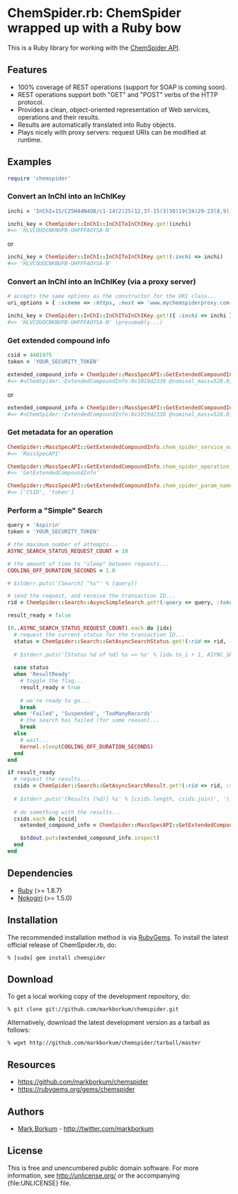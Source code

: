 ChemSpider.rb: ChemSpider wrapped up with a Ruby bow
====================================================

This is a Ruby library for working with the [ChemSpider API](http://www.chemspider.com/AboutServices.aspx).

Features
--------

* 100% coverage of REST operations (support for SOAP is coming soon).
* REST operations support both "GET" and "POST" verbs of the HTTP protocol.
* Provides a clean, object-oriented representation of Web services, operations and their results. 
* Results are automatically translated into Ruby objects. 
* Plays nicely with proxy servers: request URIs can be modified at runtime. 

Examples
--------

```ruby
require 'chemspider'
```
    
### Convert an InChI into an InChIKey

```ruby
inchi = 'InChI=1S/C25H44N4O8/c1-14(2)25(12,37-15(3)30)19(34)29-23(8,9)17(32)27-21(4,5)16(31)26-22(6,7)18(33)28-24(10,11)20(35)36-13/h14H,1-13H3,(H,26,31)(H,27,32)(H,28,33)(H,29,34)'

inchi_key = ChemSpider::InChI::InChIToInChIKey.get!(inchi)
#=> 'HLVCOUOCNKNUFB-UHFFFAOYSA-N'
```

or

```ruby
inchi_key = ChemSpider::InChI::InChIToInChIKey.get!(:inchi => inchi)
#=> 'HLVCOUOCNKNUFB-UHFFFAOYSA-N'
```

### Convert an InChI into an InChIKey (via a proxy server)

```ruby
# accepts the same options as the constructor for the URI class...
uri_options = { :scheme => :https, :host => 'www.mychemspiderproxy.com', :port => 443 }

inchi_key = ChemSpider::InChI::InChIToInChIKey.get!({ :inchi => inchi }, uri_options)
#=> 'HLVCOUOCNKNUFB-UHFFFAOYSA-N' (presumably...)
```
    
### Get extended compound info

```ruby
csid = 4401975
token = 'YOUR_SECURITY_TOKEN'

extended_compound_info = ChemSpider::MassSpecAPI::GetExtendedCompoundInfo.get!(csid, token)
#=> #<ChemSpider::ExtendedCompoundInfo:0x1019d2338 @nominal_mass=528.0, @molecular_weight=528.6389, @molecular_formula="C_{25}H_{44}N_{4}O_{8}", @inchi_key="HLVCOUOCNKNUFB-UHFFFAOYAA", @smiles="O=C(OC)C(NC(=O)C(NC(=O)C(NC(=O)C(NC(=O)C(OC(=O)C)(C)C(C)C)(C)C)(C)C)(C)C)(C)C", @common_name="Methyl N-(2-acetoxy-2,3-dimethylbutanoyl)-2-methylalanyl-2-methylalanyl-2-methylalanyl-2-methylalaninate", @a_log_p=2.18, @monoisotopic_mass=528.315979003906, @average_mass=528.639, @inchi="InChI=1/C25H44N4O8/c1-14(2)25(12,37-15(3)30)19(34)29-23(8,9)17(32)27-21(4,5)16(31)26-22(6,7)18(33)28-24(10,11)20(35)36-13/h14H,1-13H3,(H,26,31)(H,27,32)(H,28,33)(H,29,34)", @csid=4401975, @x_log_p=0.5>
```

or

```ruby
extended_compound_info = ChemSpider::MassSpecAPI::GetExtendedCompoundInfo.get!(:CSID => csid, :token => token)
#=> #<ChemSpider::ExtendedCompoundInfo:0x1019d2338 @nominal_mass=528.0, @molecular_weight=528.6389, @molecular_formula="C_{25}H_{44}N_{4}O_{8}", @inchi_key="HLVCOUOCNKNUFB-UHFFFAOYAA", @smiles="O=C(OC)C(NC(=O)C(NC(=O)C(NC(=O)C(NC(=O)C(OC(=O)C)(C)C(C)C)(C)C)(C)C)(C)C)(C)C", @common_name="Methyl N-(2-acetoxy-2,3-dimethylbutanoyl)-2-methylalanyl-2-methylalanyl-2-methylalanyl-2-methylalaninate", @a_log_p=2.18, @monoisotopic_mass=528.315979003906, @average_mass=528.639, @inchi="InChI=1/C25H44N4O8/c1-14(2)25(12,37-15(3)30)19(34)29-23(8,9)17(32)27-21(4,5)16(31)26-22(6,7)18(33)28-24(10,11)20(35)36-13/h14H,1-13H3,(H,26,31)(H,27,32)(H,28,33)(H,29,34)", @csid=4401975, @x_log_p=0.5>
```

### Get metadata for an operation

```ruby
ChemSpider::MassSpecAPI::GetExtendedCompoundInfo.chem_spider_service_name
#=> 'MassSpecAPI'

ChemSpider::MassSpecAPI::GetExtendedCompoundInfo.chem_spider_operation_name
#=> 'GetExtendedCompoundInfo'

ChemSpider::MassSpecAPI::GetExtendedCompoundInfo.chem_spider_param_names
#=> ['CSID', 'token']
```
    
### Perform a "Simple" Search

```ruby
query = 'Aspirin'
token = 'YOUR_SECURITY_TOKEN'

# the maximum number of attempts...
ASYNC_SEARCH_STATUS_REQUEST_COUNT = 10

# the amount of time to "sleep" between requests...
COOLING_OFF_DURATION_SECONDS = 1.0

# $stderr.puts('[Search] "%s"' % [query])

# send the request, and receive the transaction ID...
rid = ChemSpider::Search::AsyncSimpleSearch.get!(:query => query, :token => token)

result_ready = false

(0..ASYNC_SEARCH_STATUS_REQUEST_COUNT).each do |idx|
  # request the current status for the transaction ID...
  status = ChemSpider::Search::GetAsyncSearchStatus.get!(:rid => rid, :token => token)
  
  # $stderr.puts('[Status %d of %d] %s => %s' % [idx.to_i + 1, ASYNC_SEARCH_STATUS_REQUEST_COUNT, rid, status])
  
  case status
  when 'ResultReady'
    # toggle the flag...
    result_ready = true
    
    # we're ready to go...  
    break
  when 'Failed', 'Suspended', 'TooManyRecords'
    # the search has failed (for some reason)...
    break
  else
    # wait...
    Kernel.sleep(COOLING_OFF_DURATION_SECONDS)
  end
end

if result_ready
  # request the results...
  csids = ChemSpider::Search::GetAsyncSearchResult.get!(:rid => rid, :token => token)
  
  # $stderr.puts('[Results (%d)] %s' % [csids.length, csids.join(', ')])
  
  # do something with the results...
  csids.each do |csid|
    extended_compound_info = ChemSpider::MassSpecAPI::GetExtendedCompoundInfo.get!(csid, token)

    $stdout.puts(extended_compound_info.inspect)
  end
end
```

Dependencies
------------

* [Ruby](http://ruby-lang.org/) (>= 1.8.7)
* [Nokogiri](http://nokogiri.org/) (>= 1.5.0)

Installation
------------

The recommended installation method is via [RubyGems](http://rubygems.org/).
To install the latest official release of ChemSpider.rb, do:

    % [sudo] gem install chemspider

Download
--------

To get a local working copy of the development repository, do:

    % git clone git://github.com/markborkum/chemspider.git

Alternatively, download the latest development version as a tarball as
follows:

    % wget http://github.com/markborkum/chemspider/tarball/master
    
Resources
---------

* https://github.com/markborkum/chemspider
* https://rubygems.org/gems/chemspider

Authors
-------

* [Mark Borkum](http://github.com/markborkum) - <http://twitter.com/markborkum>

License
-------

This is free and unencumbered public domain software. For more information,
see <http://unlicense.org/> or the accompanying {file:UNLICENSE} file.
